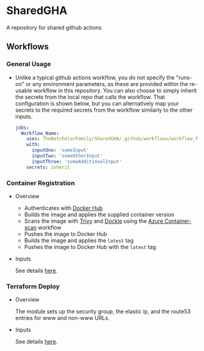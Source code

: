 # SharedGHA
A repository for shared github actions

## Workflows

### General Usage
* Unlike a typical github actions workflow, you do not specify the "runs-on" or any environment parameters, as these are provided within the re-usable workflow in this repository. You can also choose to simply inherit the secrets from the local repo that calls the workflow. That configuration is shown below, but you can alternatively map your secrets to the required secrets from the workflow similarly to the other inputs.
  ```yaml
  jobs:
    Workflow_Name:
      uses: TheBatchelorFamily/SharedGHA/.github/workflows/workflow_file.yml@1.0.0
      with:
        inputOne: 'someInput'
        inputTwo: 'someOtherInput'
        inputThree: 'someAdditinoalInput'
      secrets: inherit
  ```

### Container Registration

* Overview
  
  * Authenticates with [Docker Hub](https://hub.docker.com/)
  * Builds the image and applies the supplied container version
  * Scans the image with [Trivy](https://github.com/aquasecurity/trivy) and [Dockle](https://github.com/goodwithtech/dockle) using the [Azure Container-scan](https://github.com/Azure/container-scan) workflow
  * Pushes the image to Docker Hub
  * Builds the image and applies the `latest` tag
  * Pushes the image to Docker Hub with the `latest` tag

* Inputs
  
  See details [here](.github/workflows/container_registration.yml#L6).

### Terraform Deploy

* Overview
  
  The module sets up the security group, the elastic ip, and the route53 entries for www and non-www URLs.

* Inputs
  
  See details [here](.github/workflows/terraform_deploy.yml#L6).
